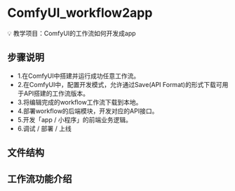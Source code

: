 # ComfyUI_workflow2app
<aside>
💡 教学项目：ComfyUI的工作流如何开发成app
</aside>

## 步骤说明

- 1.在ComfyUI中搭建并运行成功任意工作流。
- 2.在ComfyUI中，配置开发模式，允许通过Save(API Format)的形式下载可用于API搭建的工作流版本。
- 3.将编辑完成的workflow工作流下载到本地。
- 4.部署workflow的后端模块，开发对应的API接口。
- 5.开发「app / 小程序」的前端业务逻辑。
- 6.调试 / 部署 / 上线

## 文件结构

## 工作流功能介绍
